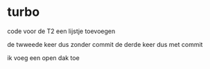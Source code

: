 # turbo
code voor de T2
een lijstje toevoegen

de twweede keer dus zonder commit
de derde keer dus met commit

ik voeg een open dak toe
